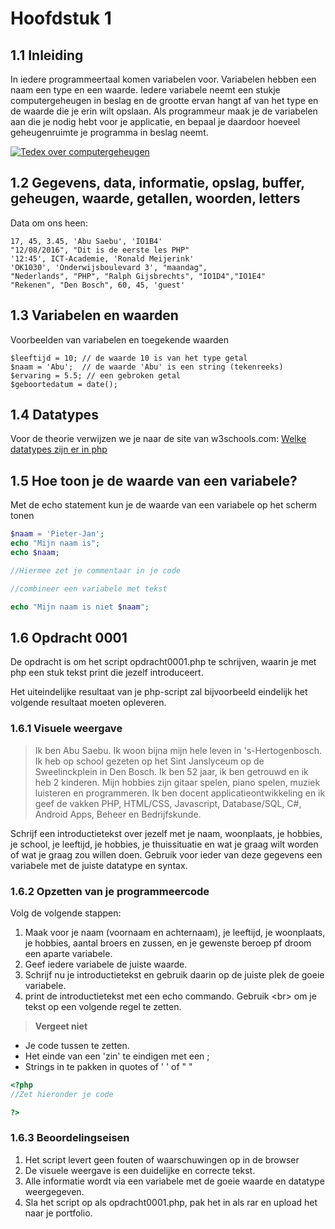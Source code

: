 # Hoofdstuk 1

## 1.1 Inleiding
In iedere programmeertaal komen variabelen voor. Variabelen hebben een naam een type en een waarde.
Iedere variabele neemt een stukje computergeheugen in beslag en de grootte ervan hangt af van het type en de waarde die je erin wilt opslaan. Als programmeur maak je de variabelen aan die je nodig hebt voor je applicatie, en bepaal je daardoor hoeveel geheugenruimte je programma in beslag neemt.

[![Tedex over computergeheugen](http://img.youtube.com/vi/p3q5zWCw8J4/0.jpg)](http://www.youtube.com/watch?v=p3q5zWCw8J4)

## 1.2 Gegevens, data, informatie, opslag, buffer, geheugen, waarde, getallen, woorden, letters
Data om ons heen:
~~~
17, 45, 3.45, 'Abu Saebu', 'IO1B4'
"12/08/2016", "Dit is de eerste les PHP"
'12:45', ICT-Academie, 'Ronald Meijerink'
'OK1030', 'Onderwijsboulevard 3', "maandag", 
"Nederlands", "PHP", "Ralph Gijsbrechts", "IO1D4","IO1E4"
"Rekenen", "Den Bosch", 60, 45, 'guest'
~~~

## 1.3 Variabelen en waarden
Voorbeelden van variabelen en toegekende waarden
~~~
$leeftijd = 10; // de waarde 10 is van het type getal
$naam = 'Abu';  // de waarde 'Abu' is een string (tekenreeks)
$ervaring = 5.5; // een gebroken getal
$geboortedatum = date();
~~~

## 1.4 Datatypes

Voor de theorie verwijzen we je naar de site van w3schools.com:
[Welke datatypes zijn er in php](http://www.w3schools.com/php/php_datatypes.asp)


## 1.5 Hoe toon je de waarde van een variabele?

Met de echo statement kun je de waarde van een variabele op het scherm tonen
~~~php
$naam = 'Pieter-Jan';
echo "Mijn naam is";
echo $naam;

//Hiermee zet je commentaar in je code

//combineer een variabele met tekst

echo "Mijn naam is niet $naam";
~~~

## 1.6 Opdracht 0001

De opdracht is om het script opdracht0001.php te schrijven, waarin je met php een stuk tekst print die jezelf introduceert.

Het uiteindelijke resultaat van je php-script zal bijvoorbeeld eindelijk het volgende resultaat moeten opleveren.
### 1.6.1 Visuele weergave

> Ik ben Abu Saebu. Ik woon bijna mijn hele leven in 's-Hertogenbosch. Ik heb op school gezeten op het Sint Janslyceum op de Sweelinckplein in Den Bosch. Ik ben 52 jaar, ik ben getrouwd en ik heb 2 kinderen. Mijn hobbies zijn gitaar spelen, piano spelen, muziek luisteren en programmeren. Ik ben docent applicatieontwikkeling en ik geef de vakken PHP, HTML/CSS, Javascript, Database/SQL, C#, Android Apps, Beheer en Bedrijfskunde.

Schrijf een introductietekst over jezelf met je naam, woonplaats, je hobbies, je school, je leeftijd, je hobbies, je thuissituatie en wat je graag wilt worden of wat je graag zou willen doen.
Gebruik voor ieder van deze gegevens een variabele met de juiste datatype en syntax.

### 1.6.2 Opzetten van je programmeercode
Volg de volgende stappen:
1. Maak voor je naam (voornaam en achternaam), je leeftijd, je woonplaats, je hobbies, aantal broers en zussen, en je gewenste beroep pf droom een aparte variabele.
2. Geef iedere variabele de juiste waarde.
3. Schrijf nu je introductietekst en gebruik daarin op de juiste plek de goeie variabele.
4. print de introductietekst met een echo commando. Gebruik &lt;br&gt;
 om je tekst op een volgende regel te zetten.

 >**Vergeet niet**
 - Je code tussen <?php en ?> te zetten.
 - Het einde van een 'zin' te eindigen met een ;
 - Strings in te pakken in quotes of ' ' of " "

 ~~~php
 <?php
 //Zet hieronder je code

 ?>
 ~~~

### 1.6.3 Beoordelingseisen
1. Het script levert geen fouten of waarschuwingen op in de browser
2. De visuele weergave is een duidelijke en correcte tekst.
3. Alle informatie wordt via een variabele met de goeie waarde en datatype weergegeven.
4. Sla het script op als opdracht0001.php, pak het in als rar en upload het naar je portfolio.









